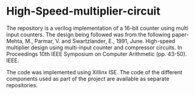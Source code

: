 # High-Speed-multiplier-circuit
The repository is a verilog implementation of a 16-bit counter using multi input counters.
The design being followed was from the following paper-
Mehta, M., Parmar, V. and Swartzlander, E., 1991, June. High-speed multiplier design using multi-input counter and compressor circuits. In Proceedings 10th IEEE Symposium on Computer Arithmetic (pp. 43-50). IEEE.

The code was implemented using Xillinx ISE.
The code of the different components used as part of the project are available as separate repositories.
